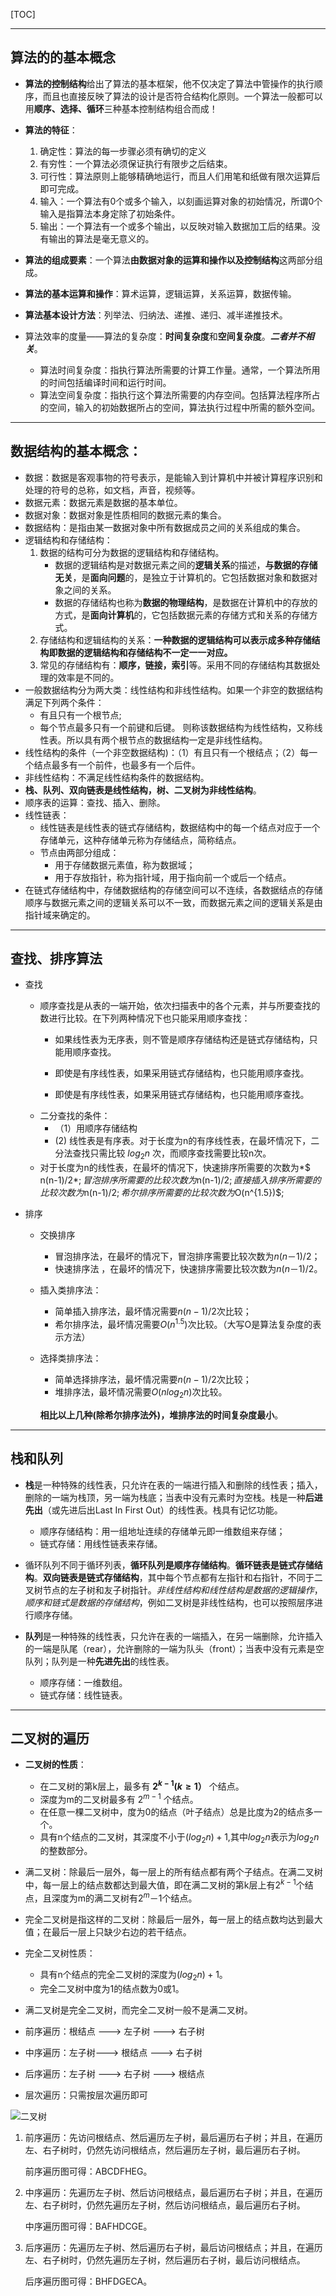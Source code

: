 [TOC]



---
## 算法的的基本概念
- **算法的控制结构**给出了算法的基本框架，他不仅决定了算法中管操作的执行顺序，而且也直接反映了算法的设计是否符合结构化原则。一个算法一般都可以用**顺序、选择、循环**三种基本控制结构组合而成！

- **算法的特征**：
  1. 确定性：算法的每一步骤必须有确切的定义
  2. 有穷性：一个算法必须保证执行有限步之后结束。
  3. 可行性：算法原则上能够精确地运行，而且人们用笔和纸做有限次运算后即可完成。
  4. 输入：一个算法有0个或多个输入，以刻画运算对象的初始情况，所谓0个输入是指算法本身定除了初始条件。
  5. 输出：一个算法有一个或多个输出，以反映对输入数据加工后的结果。没有输出的算法是毫无意义的。

- **算法的组成要素**：一个算法**由数据对象的运算和操作以及控制结构**这两部分组成。

- **算法的基本运算和操作**：算术运算，逻辑运算，关系运算，数据传输。

- **算法基本设计方法**：列举法、归纳法、递推、递归、减半递推技术。

- 算法效率的度量——算法的复杂度：**时间复杂度**和**空间复杂度**。***二者并不相关***。
  - 算法时间复杂度：指执行算法所需要的计算工作量。通常，一个算法所用的时间包括编译时间和运行时间。
  - 算法空间复杂度：指执行这个算法所需要的内存空间。包括算法程序所占的空间，输入的初始数据所占的空间，算法执行过程中所需的额外空间。

---

##   数据结构的基本概念：

- 数据：数据是客观事物的符号表示，是能输入到计算机中并被计算程序识别和处理的符号的总称，如文档，声音，视频等。
- 数据元素：数据元素是数据的基本单位。
- 数据对象：数据对象是性质相同的数据元素的集合。
- 数据结构：是指由某一数据对象中所有数据成员之间的关系组成的集合。
- 逻辑结构和存储结构：
  1. 数据的结构可分为数据的逻辑结构和存储结构。
     - 数据的逻辑结构是对数据元素之间的**逻辑关系**的描述，**与数据的存储无关**，是**面向问题**的，是独立于计算机的。它包括数据对象和数据对象之间的关系。
     - 数据的存储结构也称为**数据的物理结构**，是数据在计算机中的存放的方式，是**面向计算机**的，它包括数据元素的存储方式和关系的存储方式。
  2. 存储结构和逻辑结构的关系：**一种数据的逻辑结构可以表示成多种存储结构即数据的逻辑结构和存储结构不一定一一对应。**
  3. 常见的存储结构有：**顺序，链接，索引**等。采用不同的存储结构其数据处理的效率是不同的。
- 一般数据结构分为两大类：线性结构和非线性结构。如果一个非空的数据结构满足下列两个条件：
  - 有且只有一个根节点;
  - 每个节点最多只有一个前键和后键。
    则称该数据结构为线性结构，又称线性表。所以具有两个根节点的数据结构一定是非线性结构。
- 线性结构的条件（一个非空数据结构)：（1）有且只有一个根结点；（2）每一个结点最多有一个前件，也最多有一个后件。
- 非线性结构：不满足线性结构条件的数据结构。
- **栈、队列、双向链表是线性结构，树、二叉树为非线性结构**。
- 顺序表的运算：查找、插入、删除。
- 线性链表：
  - 线性链表是线性表的链式存储结构，数据结构中的每一个结点对应于一个存储单元，这种存储单元称为存储结点，简称结点。
  - 节点由两部分组成：
    - 用于存储数据元素值，称为数据域；
    - 用于存放指针，称为指针域，用于指向前一个或后一个结点。
- 在链式存储结构中，存储数据结构的存储空间可以不连续，各数据结点的存储顺序与数据元素之间的逻辑关系可以不一致，而数据元素之间的逻辑关系是由指针域来确定的。

---

##  查找、排序算法

- 查找

  - 顺序查找是从表的一端开始，依次扫描表中的各个元素，并与所要查找的数进行比较。在下列两种情况下也只能采用顺序查找：
    - 如果线性表为无序表，则不管是顺序存储结构还是链式存储结构，只能用顺序查找。
    - 即使是有序线性表，如果采用链式存储结构，也只能用顺序查找。

    - 即使是有序线性表，如果采用链式存储结构，也只能用顺序查找。
  - 二分查找的条件：
    - （1）用顺序存储结构   
    - (2)  线性表是有序表。对于长度为n的有序线性表，在最坏情况下，二分法查找只需比较  $log_2n$  次，而顺序查找需要比较n次。
  - 对于长度为n的线性表，在最坏的情况下，快速排序所需要的次数为*$ n(n-1)/2$*;冒泡排序所需要的比较次数为$n(n-1)/2$;直接插入排序所需要的比较次数为$n(n-1)/2$;希尔排序所需要的比较次数为$O(n^{1.5})$;

- 排序

  - 交换排序

    - 冒泡排序法，在最坏的情况下，冒泡排序需要比较次数为$n(n－1)/2​$；
    - 快速排序法 ，在最坏的情况下，快速排序需要比较次数为$n(n－1)/2$。

  - 插入类排序法：

    - 简单插入排序法，最坏情况需要$n(n-1)/2$次比较；
    - 希尔排序法，最坏情况需要$O(n^{1.5})$次比较。（大写O是算法复杂度的表示方法）

  - 选择类排序法：

    - 简单选择排序法，最坏情况需要$n(n-1)/2$次比较；
    - 堆排序法，最坏情况需要$O(nlog_2n)$次比较。

    **相比以上几种(除希尔排序法外)，堆排序法的时间复杂度最小**。

---
## 栈和队列

- **栈**是一种特殊的线性表，只允许在表的一端进行插入和删除的线性表；插入，删除的一端为栈顶，另一端为栈底；当表中没有元素时为空栈。栈是一种**后进先出**（或先进后出Last In First Out）的线性表。栈具有记忆功能。
  - 顺序存储结构：用一组地址连续的存储单元即一维数组来存储；
  - 链式存储：用线性链表来存储。

- 循环队列不同于循环列表，**循环队列是顺序存储结构**。**循环链表是链式存储结构**。**双向链表是链式存储结构**，其中每个节点都有左指针和右指针，不同于二叉树节点的左子树和友子树指针。*非线性结构和线性结构是数据的逻辑操作*，*顺序和链式是数据的存储结构*，例如二叉树是非线性结构，也可以按照层序进行顺序存储。
- **队列**是一种特殊的线性表，只允许在表的一端插入，在另一端删除，允许插入的一端是队尾（rear），允许删除的一端为队头（front）；当表中没有元素是空队列；队列是一种**先进先出**的线性表。
  - 顺序存储：一维数组。
  - 链式存储：线性链表。

---

## 二叉树的遍历

- **二叉树的性质**：
  - 在二叉树的第k层上，最多有  **$2^{k-1}(k≥1）$** 个结点。
  - 深度为m的二叉树最多有   $2^{m-1}$   个结点。
  - 在任意一棵二叉树中，度为0的结点（叶子结点）总是比度为$2$的结点多一个。
  - 具有n个结点的二叉树，其深度不小于$(log_2n)+1$,其中$log_2n$表示为$log_2n$的整数部分。
- 满二叉树：除最后一层外，每一层上的所有结点都有两个子结点。在满二叉树中，每一层上的结点数都达到最大值，即在满二叉树的第k层上有$2^{k-1}$个结点，且深度为m的满二叉树有$2^m－1$个结点。
- 完全二叉树是指这样的二叉树：除最后一层外，每一层上的结点数均达到最大值；在最后一层上只缺少右边的若干结点。
- 完全二叉树性质：
  - 具有n个结点的完全二叉树的深度为$(log_2n )+1​$。
  - 完全二叉树中度为1的结点数为0或1。
- 满二叉树是完全二叉树，而完全二叉树一般不是满二叉树。

- 前序遍历：根结点 ---> 左子树 ---> 右子树
- 中序遍历：左子树---> 根结点 ---> 右子树
- 后序遍历：左子树 ---> 右子树 ---> 根结点
- 层次遍历：只需按层次遍历即可



![二叉树](../Image/二叉树图.png)

1. 前序遍历：先访问根结点、然后遍历左子树，最后遍历右子树；并且，在遍历左、右子树时，仍然先访问根结点，然后遍历左子树，最后遍历右子树。

   前序遍历图可得：ABCDFHEG。

2. 中序遍历：先遍历左子树、然后访问根结点，最后遍历右子树；并且，在遍历左、右子树时，仍然先遍历左子树，然后访问根结点，最后遍历右子树。

   中序遍历图可得：BAFHDCGE。

3. 后序遍历：先遍历左子树、然后遍历右子树，最后访问根结点；并且，在遍历左、右子树时，仍然先遍历左子树，然后遍历右子树，最后访问根结点。

   后序遍历图可得：BHFDGECA。



   

